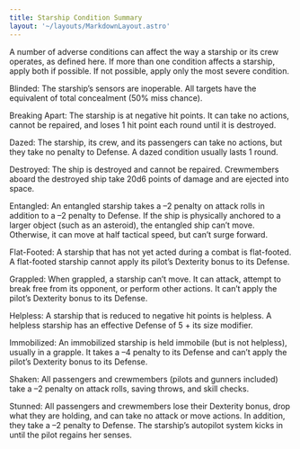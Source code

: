 ```yaml
---
title: Starship Condition Summary
layout: '~/layouts/MarkdownLayout.astro'
---
```

A number of adverse conditions can affect the way a starship or its crew
operates, as defined here. If more than one condition affects a starship,
apply both if possible. If not possible, apply only the most severe condition.

Blinded: The starship’s sensors are inoperable. All targets have the
equivalent of total concealment (50% miss chance).

Breaking Apart: The starship is at negative hit points. It can take no
actions, cannot be repaired, and loses 1 hit point each round until it is
destroyed.

Dazed: The starship, its crew, and its passengers can take no actions, but
they take no penalty to Defense. A dazed condition usually lasts 1 round.

Destroyed: The ship is destroyed and cannot be repaired. Crewmembers aboard
the destroyed ship take 20d6 points of damage and are ejected into space.

Entangled: An entangled starship takes a –2 penalty on attack rolls in
addition to a –2 penalty to Defense. If the ship is physically anchored to a
larger object (such as an asteroid), the entangled ship can’t move. Otherwise,
it can move at half tactical speed, but can’t surge forward.

Flat-Footed: A starship that has not yet acted during a combat is flat-footed.
A flat-footed starship cannot apply its pilot’s Dexterity bonus to its
Defense.

Grappled: When grappled, a starship can’t move. It can attack, attempt to
break free from its opponent, or perform other actions. It can’t apply the
pilot’s Dexterity bonus to its Defense.

Helpless: A starship that is reduced to negative hit points is helpless. A
helpless starship has an effective Defense of 5 + its size modifier.

Immobilized: An immobilized starship is held immobile (but is not helpless),
usually in a grapple. It takes a –4 penalty to its Defense and can’t apply the
pilot’s Dexterity bonus to its Defense.

Shaken: All passengers and crewmembers (pilots and gunners included) take a –2
penalty on attack rolls, saving throws, and skill checks.

Stunned: All passengers and crewmembers lose their Dexterity bonus, drop what
they are holding, and can take no attack or move actions. In addition, they
take a –2 penalty to Defense. The starship’s autopilot system kicks in until
the pilot regains her senses.

